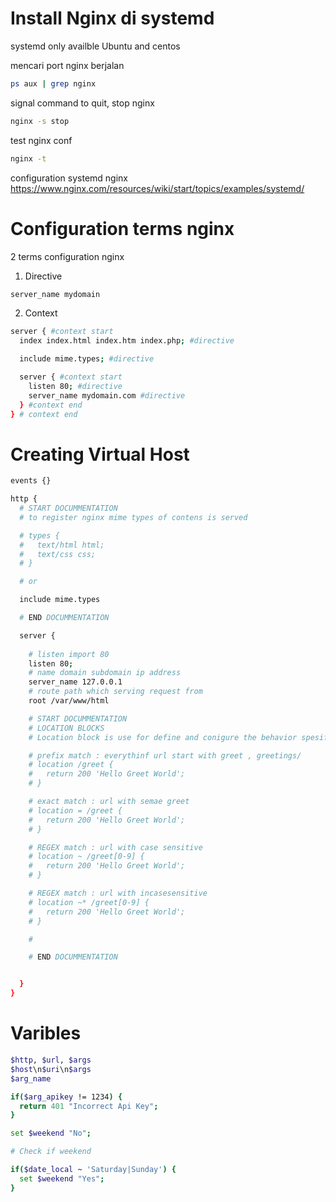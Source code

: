 # Install Nginx di systemd
systemd only availble Ubuntu and centos

mencari port nginx berjalan
```bash
ps aux | grep nginx
```

signal command to quit, stop nginx
```bash
nginx -s stop
```

test nginx conf
```bash
nginx -t
```

configuration systemd nginx
https://www.nginx.com/resources/wiki/start/topics/examples/systemd/


# Configuration terms nginx
2 terms configuration nginx

1. Directive
```bash
server_name mydomain
```

2. Context
```bash
server { #context start
  index index.html index.htm index.php; #directive

  include mime.types; #directive

  server { #context start
    listen 80; #directive
    server_name mydomain.com #directive
  } #context end
} # context end

```

# Creating Virtual Host

```bash
events {}

http {
  # START DOCUMMENTATION
  # to register nginx mime types of contens is served

  # types {
  #   text/html html;
  #   text/css css;
  # }

  # or

  include mime.types

  # END DOCUMMENTATION

  server {
    
    # listen import 80
    listen 80;
    # name domain subdomain ip address
    server_name 127.0.0.1
    # route path which serving request from
    root /var/www/html

    # START DOCUMMENTATION
    # LOCATION BLOCKS
    # Location block is use for define and conigure the behavior spesific URI Request

    # prefix match : everythinf url start with greet , greetings/
    # location /greet {
    #   return 200 'Hello Greet World';
    # }

    # exact match : url with semae greet
    # location = /greet {
    #   return 200 'Hello Greet World';
    # }

    # REGEX match : url with case sensitive
    # location ~ /greet[0-9] {
    #   return 200 'Hello Greet World';
    # }

    # REGEX match : url with incasesensitive
    # location ~* /greet[0-9] {
    #   return 200 'Hello Greet World';
    # }

    # 

    # END DOCUMMENTATION


  }
}
```

# Varibles
```bash
$http, $url, $args
$host\n$uri\n$args
$arg_name

if($arg_apikey != 1234) {
  return 401 "Incorrect Api Key";
}

set $weekend "No";

# Check if weekend

if($date_local ~ 'Saturday|Sunday') {
  set $weekend "Yes";
}
```





